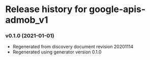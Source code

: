 # Release history for google-apis-admob_v1

### v0.1.0 (2021-01-01)

* Regenerated from discovery document revision 20201114
* Regenerated using generator version 0.1.0

